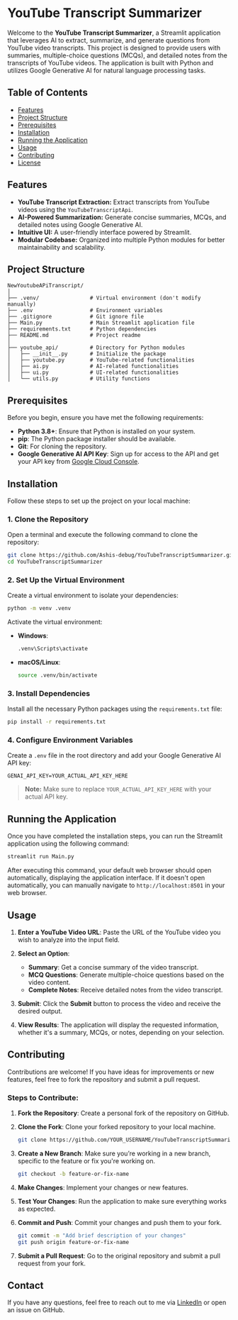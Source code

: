 # YouTube Transcript Summarizer

Welcome to the **YouTube Transcript Summarizer**, a Streamlit application that leverages AI to extract, summarize, and generate questions from YouTube video transcripts. This project is designed to provide users with summaries, multiple-choice questions (MCQs), and detailed notes from the transcripts of YouTube videos. The application is built with Python and utilizes Google Generative AI for natural language processing tasks.

## Table of Contents

- [Features](#features)
- [Project Structure](#project-structure)
- [Prerequisites](#prerequisites)
- [Installation](#installation)
- [Running the Application](#running-the-application)
- [Usage](#usage)
- [Contributing](#contributing)
- [License](#license)

## Features

- **YouTube Transcript Extraction:** Extract transcripts from YouTube videos using the `YouTubeTranscriptApi`.
- **AI-Powered Summarization:** Generate concise summaries, MCQs, and detailed notes using Google Generative AI.
- **Intuitive UI:** A user-friendly interface powered by Streamlit.
- **Modular Codebase:** Organized into multiple Python modules for better maintainability and scalability.

## Project Structure

```
NewYoutubeAPiTranscript/
│
├── .venv/                # Virtual environment (don't modify manually)
├── .env                  # Environment variables
├── .gitignore            # Git ignore file
├── Main.py               # Main Streamlit application file
├── requirements.txt      # Python dependencies
├── README.md             # Project readme
│
├── youtube_api/          # Directory for Python modules
│   ├── __init__.py       # Initialize the package
│   ├── youtube.py        # YouTube-related functionalities
│   ├── ai.py             # AI-related functionalities
│   ├── ui.py             # UI-related functionalities
│   └── utils.py          # Utility functions
```

## Prerequisites

Before you begin, ensure you have met the following requirements:

- **Python 3.8+**: Ensure that Python is installed on your system.
- **pip**: The Python package installer should be available.
- **Git**: For cloning the repository.
- **Google Generative AI API Key**: Sign up for access to the API and get your API key from [Google Cloud Console](https://console.cloud.google.com/).

## Installation

Follow these steps to set up the project on your local machine:

### 1. Clone the Repository

Open a terminal and execute the following command to clone the repository:

```bash
git clone https://github.com/Ashis-debug/YouTubeTranscriptSummarizer.git
cd YouTubeTranscriptSummarizer
```

### 2. Set Up the Virtual Environment

Create a virtual environment to isolate your dependencies:

```bash
python -m venv .venv
```

Activate the virtual environment:

- **Windows**:
  ```bash
  .venv\Scripts\activate
  ```

- **macOS/Linux**:
  ```bash
  source .venv/bin/activate
  ```

### 3. Install Dependencies

Install all the necessary Python packages using the `requirements.txt` file:

```bash
pip install -r requirements.txt
```

### 4. Configure Environment Variables

Create a `.env` file in the root directory and add your Google Generative AI API key:

```plaintext
GENAI_API_KEY=YOUR_ACTUAL_API_KEY_HERE
```

> **Note:** Make sure to replace `YOUR_ACTUAL_API_KEY_HERE` with your actual API key.

## Running the Application

Once you have completed the installation steps, you can run the Streamlit application using the following command:

```bash
streamlit run Main.py
```

After executing this command, your default web browser should open automatically, displaying the application interface. If it doesn't open automatically, you can manually navigate to `http://localhost:8501` in your web browser.

## Usage

1. **Enter a YouTube Video URL**: Paste the URL of the YouTube video you wish to analyze into the input field.
   
2. **Select an Option**:
   - **Summary**: Get a concise summary of the video transcript.
   - **MCQ Questions**: Generate multiple-choice questions based on the video content.
   - **Complete Notes**: Receive detailed notes from the video transcript.

3. **Submit**: Click the **Submit** button to process the video and receive the desired output.

4. **View Results**: The application will display the requested information, whether it's a summary, MCQs, or notes, depending on your selection.

## Contributing

Contributions are welcome! If you have ideas for improvements or new features, feel free to fork the repository and submit a pull request.

### Steps to Contribute:

1. **Fork the Repository**: Create a personal fork of the repository on GitHub.
   
2. **Clone the Fork**: Clone your forked repository to your local machine.

   ```bash
   git clone https://github.com/YOUR_USERNAME/YouTubeTranscriptSummarizer.git
   ```

3. **Create a New Branch**: Make sure you’re working in a new branch, specific to the feature or fix you're working on.

   ```bash
   git checkout -b feature-or-fix-name
   ```

4. **Make Changes**: Implement your changes or new features.

5. **Test Your Changes**: Run the application to make sure everything works as expected.

6. **Commit and Push**: Commit your changes and push them to your fork.

   ```bash
   git commit -m "Add brief description of your changes"
   git push origin feature-or-fix-name
   ```

7. **Submit a Pull Request**: Go to the original repository and submit a pull request from your fork.


## Contact

If you have any questions, feel free to reach out to me via [LinkedIn](https://www.linkedin.com/in/ashis-tripathy-337030218/) or open an issue on GitHub.

